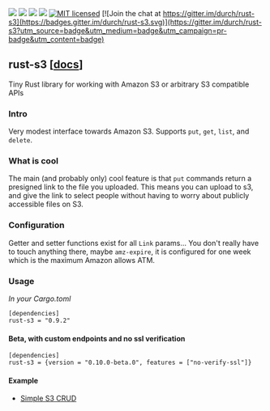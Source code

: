 [![](https://camo.githubusercontent.com/2fee3780a8605b6fc92a43dab8c7b759a274a6cf/68747470733a2f2f696d672e736869656c64732e696f2f62616467652f72757374632d737461626c652d627269676874677265656e2e737667)](https://www.rust-lang.org/downloads.html)
[![](https://travis-ci.org/durch/rust-s3.svg?branch=master)](https://travis-ci.org/durch/rust-s3)
[![](http://meritbadge.herokuapp.com/rust-s3)](https://crates.io/crates/rust-s3)
![](https://img.shields.io/crates/d/rust-s3.svg)
[![MIT licensed](https://img.shields.io/badge/license-MIT-blue.svg)](https://github.com/durch/rust-s3/blob/master/LICENSE.md)
[![Join the chat at https://gitter.im/durch/rust-s3](https://badges.gitter.im/durch/rust-s3.svg)](https://gitter.im/durch/rust-s3?utm_source=badge&utm_medium=badge&utm_campaign=pr-badge&utm_content=badge)
## rust-s3 [[docs](https://durch.github.io/rust-s3/)]

Tiny Rust library for working with Amazon S3 or arbitrary S3 compatible APIs

### Intro
Very modest interface towards Amazon S3.
Supports `put`, `get`, `list`, and `delete`.

### What is cool

The main (and probably only) cool feature is that `put` commands return a presigned link to the file you uploaded.
This means you can upload to s3, and give the link to select people without having to worry about publicly accessible files on S3.

### Configuration

Getter and setter functions exist for all `Link` params... You don't really have to touch anything there, maybe `amz-expire`,
it is configured for one week which is the maximum Amazon allows ATM.

### Usage

*In your Cargo.toml*

```
[dependencies]
rust-s3 = "0.9.2"
```

#### Beta, with custom endpoints and no ssl verification
```
[dependencies]
rust-s3 = {version = "0.10.0-beta.0", features = ["no-verify-ssl"]}
```



#### Example

+ [Simple S3 CRUD](https://github.com/durch/rust-s3/blob/master/src/bin/simple_crud.rs)

